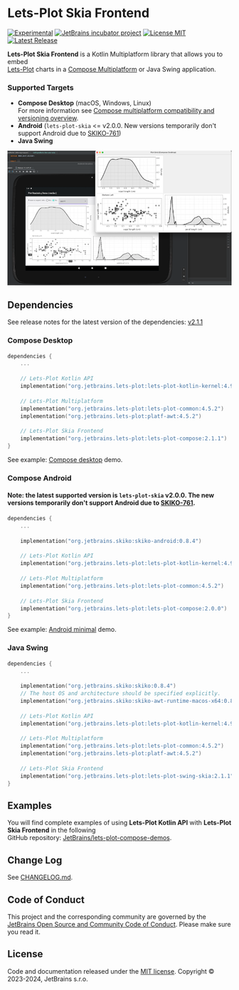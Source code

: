 # Lets-Plot Skia Frontend

[![Experimental](https://kotl.in/badges/experimental.svg)](https://kotlinlang.org/docs/components-stability.html)
[![JetBrains incubator project](https://jb.gg/badges/incubator.svg)](https://confluence.jetbrains.com/display/ALL/JetBrains+on+GitHub)
[![License MIT](https://img.shields.io/badge/License-MIT-yellow.svg)](https://raw.githubusercontent.com/JetBrains/lets-plot-skia/master/LICENSE)
[![Latest Release](https://img.shields.io/github/v/release/JetBrains/lets-plot-skia)](https://github.com/JetBrains/lets-plot-skia/releases/latest)

**Lets-Plot Skia Frontend** is a Kotlin Multiplatform library that allows you to embed \
[Lets-Plot](https://github.com/JetBrains/lets-plot) charts in a [Compose Multiplatform](https://github.com/JetBrains/compose-multiplatform) or Java Swing application.

### Supported Targets
- **Compose Desktop** (macOS, Windows, Linux)\
  For more information see [Compose multiplatform compatibility and versioning overview](https://www.jetbrains.com/help/kotlin-multiplatform-dev/compose-compatibility-and-versioning.html). 
- **Android** (`lets-plot-skia` <= v2.0.0. New versions temporarily don't support Android due to [SKIKO-761](https://youtrack.jetbrains.com/issue/SKIKO-761))  
- **Java Swing**

![Splash](img-2.png)

## Dependencies

See release notes for the latest version of the dependencies: [v2.1.1](https://github.com/JetBrains/lets-plot-skia/releases/tag/v2.1.1)

### Compose Desktop

```kotlin
dependencies {
    ...

    // Lets-Plot Kotlin API 
    implementation("org.jetbrains.lets-plot:lets-plot-kotlin-kernel:4.9.3")

    // Lets-Plot Multiplatform 
    implementation("org.jetbrains.lets-plot:lets-plot-common:4.5.2")
    implementation("org.jetbrains.lets-plot:platf-awt:4.5.2")

    // Lets-Plot Skia Frontend
    implementation("org.jetbrains.lets-plot:lets-plot-compose:2.1.1")
}
```
See example: [Compose desktop](https://github.com/JetBrains/lets-plot-compose-demos/blob/main/compose-desktop/build.gradle.kts) demo.

### Compose Android

#### Note: the latest supported version is `lets-plot-skia` v2.0.0. The new versions temporarily don't support Android due to [SKIKO-761](https://youtrack.jetbrains.com/issue/SKIKO-761).

```kotlin
dependencies {
    ...

    implementation("org.jetbrains.skiko:skiko-android:0.8.4")

    // Lets-Plot Kotlin API 
    implementation("org.jetbrains.lets-plot:lets-plot-kotlin-kernel:4.9.3")

    // Lets-Plot Multiplatform 
    implementation("org.jetbrains.lets-plot:lets-plot-common:4.5.2")

    // Lets-Plot Skia Frontend
    implementation("org.jetbrains.lets-plot:lets-plot-compose:2.0.0")
}
```

See example: [Android minimal](https://github.com/JetBrains/lets-plot-compose-demos/blob/main/compose-android-min/build.gradle.kts) demo.

### Java Swing

```kotlin
dependencies {
    ...

    implementation("org.jetbrains.skiko:skiko:0.8.4")
    // The host OS and architecture should be specified explicitly.
    implementation("org.jetbrains.skiko:skiko-awt-runtime-macos-x64:0.8.4")

    // Lets-Plot Kotlin API 
    implementation("org.jetbrains.lets-plot:lets-plot-kotlin-kernel:4.9.3")

    // Lets-Plot Multiplatform 
    implementation("org.jetbrains.lets-plot:lets-plot-common:4.5.2")
    implementation("org.jetbrains.lets-plot:platf-awt:4.5.2")

    // Lets-Plot Skia Frontend
    implementation("org.jetbrains.lets-plot:lets-plot-swing-skia:2.1.1")
}
```

## Examples

You will find complete examples of using **Lets-Plot Kotlin API** with **Lets-Plot Skia Frontend** in the following\
GitHub repository: [JetBrains/lets-plot-compose-demos](https://github.com/JetBrains/lets-plot-compose-demos).

## Change Log

See [CHANGELOG.md](https://github.com/JetBrains/lets-plot-skia/blob/master/CHANGELOG.md).

## Code of Conduct

This project and the corresponding community are governed by the
[JetBrains Open Source and Community Code of Conduct](https://confluence.jetbrains.com/display/ALL/JetBrains+Open+Source+and+Community+Code+of+Conduct).
Please make sure you read it.

## License

Code and documentation released under
the [MIT license](https://github.com/JetBrains/lets-plot-skia/blob/master/LICENSE).
Copyright © 2023-2024, JetBrains s.r.o.
